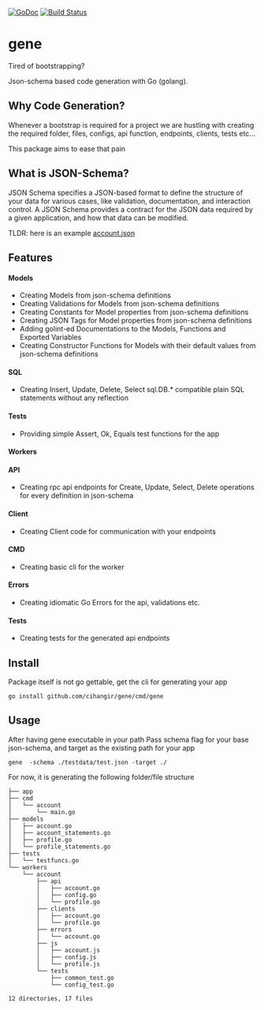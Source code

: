 [![GoDoc](https://godoc.org/github.com/cihangir/gene?status.svg)](https://godoc.org/github.com/cihangir/gene)
[![Build Status](https://travis-ci.org/cihangir/gene.svg)](https://travis-ci.org/cihangir/gene)

# gene

Tired of bootstrapping?

Json-schema based code generation with Go (golang).

## Why Code Generation?

Whenever a bootstrap is required for a project we are hustling with creating the
required folder, files, configs, api function, endpoints, clients, tests etc...

This package aims to ease that pain

## What is JSON-Schema?

JSON Schema specifies a JSON-based format to define the structure of your data
for various cases, like validation, documentation, and interaction control.  A
JSON Schema provides a contract for the JSON data required by a given
application, and how that data can be modified.

TLDR: here is an example [account.json](https://github.com/cihangir/gene/blob/master/example/account.json)

## Features

#### Models
* Creating Models from json-schema definitions
* Creating Validations for Models from json-schema definitions
* Creating Constants for Model properties from json-schema definitions
* Creating JSON Tags for Model properties from json-schema definitions
* Adding golint-ed Documentations to the Models, Functions and Exported Variables
* Creating Constructor Functions for Models with their default values from json-schema definitions

#### SQL
* Creating Insert, Update, Delete, Select sql.DB.* compatible plain SQL statements without any reflection

#### Tests
* Providing simple Assert, Ok, Equals test functions for the app

#### Workers

#### API
* Creating rpc api endpoints for Create, Update, Select, Delete operations for every definition in json-schema

#### Client
* Creating Client code for communication with your endpoints

#### CMD
* Creating basic cli for the worker

#### Errors
* Creating idiomatic Go Errors for the api, validations etc.

#### Tests
* Creating tests for the generated api endpoints

## Install

Package itself is not go gettable, get the cli for generating your app
```
go install github.com/cihangir/gene/cmd/gene
```

## Usage

After having gene executable in your path
Pass schema flag for your base json-schema, and target as the existing path for your app

```
gene  -schema ./testdata/test.json -target ./
```

For now, it is generating the following folder/file structure
```
├── app
├── cmd
│   └── account
│       └── main.go
├── models
│   ├── account.go
│   ├── account_statements.go
│   ├── profile.go
│   └── profile_statements.go
├── tests
│   └── testfuncs.go
└── workers
    └── account
        ├── api
        │   ├── account.go
        │   ├── config.go
        │   └── profile.go
        ├── clients
        │   ├── account.go
        │   └── profile.go
        ├── errors
        │   └── account.go
        ├── js
        │   ├── account.js
        │   ├── config.js
        │   └── profile.js
        └── tests
            ├── common_test.go
            └── config_test.go

12 directories, 17 files
```
